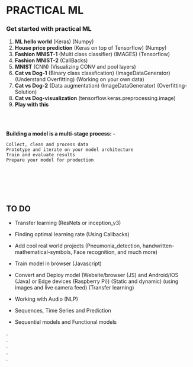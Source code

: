 # PRACTICAL ML
### Get started with practical ML

1. **ML hello world** (Keras) (Numpy)
2. **House price prediction** (Keras on top of Tensorflow) (Numpy)
3. **Fashion MNIST-1** (Multi class classifier) (IMAGES) (Tensorflow)
4. **Fashion MNIST-2** (CallBacks)
5. **MNIST** (CNN) (Visualizing CONV and pool layers)
6. **Cat vs Dog-1** (Binary class classfication) (ImageDataGenerator) (Understand Overfitting) (Working on your own data)
7. **Cat vs Dog-2** (Data augmentation) (ImageDataGenerator) (Overfitting-Solution)
8. **Cat vs Dog-visualization** (tensorflow.keras.preprocessing.image)
9. **Play with this**


<br />
<br />

**Building a model is a multi-stage process: -**

    Collect, clean and process data
    Prototype and iterate on your model architecture
    Train and evaluate results
    Prepare your model for production

<br />
<br />
<br />
<br />

## TO DO <br/>
- Transfer learning (ResNets or inception_v3) <br/>
- Finding optimal learning rate (Using Callbacks) <br/>
- Add cool real world projects (Pneumonia_detection, handwritten-mathematical-symbols, Face recognition, and much more) <br/>
- Train model in browser (Javascript) <br/>
- Convert and Deploy model (Website/browser (JS) and Android/IOS (Java) or Edge devices (Raspberry Pi)) (Static and dynamic) (using images and live camera feed) (Transfer learning) <br/>

- Working with Audio (NLP) <br/>

- Sequences, Time Series and Prediction <br />

- Sequential models and Functional models

.<br/>.<br/>.<br/>.<br/>.

